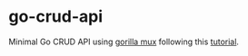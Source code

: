 # go-crud-api
Minimal Go CRUD API using [gorilla mux](https://github.com/gorilla/mux) following this [tutorial](https://semaphoreci.com/community/tutorials/building-and-testing-a-rest-api-in-go-with-gorilla-mux-and-postgresql).
